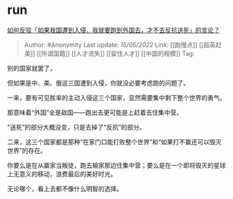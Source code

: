 # run
[如何反驳「如果我国遭到入侵，我就要跑到外国去，才不去反抗送死」的言论？](https://www.zhihu.com/question/28913881/answer/2488041824)

> Author: #Anonymity
> Last update: *15/05/2022*
> Link: [[跑慢点]] [[超英赶美]] [[所谓国籍]] [[人才流失]] [[留住人才]] [[中国的规模]]
> Tag:

别的国家就罢了，

但如果是中、美、俄这三国遭到入侵，你就没必要考虑跑的问题了。

一来，要有可见胜率的主动入侵这三个国家，显然需要集中剩下整个世界的勇气。

那意味着“外国”全是敌国——跑出去更可能是上赶着去住集中营。

“送死”的部分大概没变，只是去掉了“反抗”的部分。

二来，这三个国家都是那种“在家门口能打败整个世界”和“如果打不赢还可以毁灭世界”的存在。

你要么是在从赢家当叛徒，跑去输家那边住集中营；要么是在一个即将毁灭的星球上无意义的移动，浪费最后的美好时光。

无论哪个，看上去都不像什么明智的选择。
